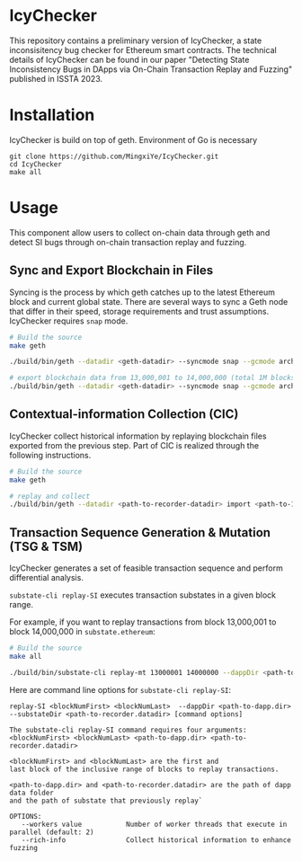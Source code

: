 # IcyChecker

This repository contains a preliminary version of IcyChecker, a state inconsisitency bug checker for Ethereum smart contracts. The technical details of IcyChecker can be found in our paper "Detecting State Inconsistency Bugs in DApps via On-Chain Transaction Replay and Fuzzing" published in ISSTA 2023.

# Installation

IcyChecker is build on top of geth. Environment of Go is necessary

```
git clone https://github.com/MingxiYe/IcyChecker.git
cd IcyChecker
make all
```

# Usage

This component allow users to collect on-chain data through geth and detect SI bugs through on-chain transaction replay and fuzzing.

## Sync and Export Blockchain in Files

Syncing is the process by which geth catches up to the latest Ethereum block and current global state. There are several ways to sync a Geth node that differ in their speed, storage requirements and trust assumptions. IcyChecker requires `snap` mode.

```bash
# Build the source
make geth

./build/bin/geth --datadir <geth-datadir> --syncmode snap --gcmode archive

# export blockchain data from 13,000,001 to 14,000,000 (total 1M blocks)
./build/bin/geth --datadir <geth-datadir> --syncmode snap --gcmode archive export 13-14M.blockchain 13000001 14000000
```

## Contextual-information Collection (CIC)

IcyChecker collect historical information by replaying blockchain files exported from the previous step. Part of CIC is realized through the following instructions.

```bash
# Build the source
make geth

# replay and collect
./build/bin/geth --datadir <path-to-recorder-datadir> import <path-to-13-14M.blockchain>
```

## Transaction Sequence Generation & Mutation (TSG & TSM)

IcyChecker generates a set of feasible transaction sequence and perform differential analysis.

`substate-cli replay-SI` executes transaction substates in a given block range.

For example, if you want to replay transactions from block 13,000,001 to block 14,000,000 in `substate.ethereum`:
```bash
# Build the source
make all

./build/bin/substate-cli replay-mt 13000001 14000000 --dappDir <path-to-dapp.dir> -- substateDir <path-to-recorder.datadir>
```

Here are command line options for `substate-cli replay-SI`:
```
replay-SI <blockNumFirst> <blockNumLast>  --dappDir <path-to-dapp.dir> --substateDir <path-to-recorder.datadir> [command options]

The substate-cli replay-SI command requires four arguments:
<blockNumFirst> <blockNumLast> <path-to-dapp.dir> <path-to-recorder.datadir>

<blockNumFirst> and <blockNumLast> are the first and
last block of the inclusive range of blocks to replay transactions.

<path-to-dapp.dir> and <path-to-recorder.datadir> are the path of dapp data folder 
and the path of substate that previously replay`

OPTIONS:
   --workers value           Number of worker threads that execute in parallel (default: 2)
   --rich-info               Collect historical information to enhance fuzzing
```